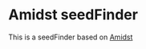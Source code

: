 Amidst seedFinder
======

This is a seedFinder based on [Amidst](https://github.com/toolbox4minecraft/amidst)
